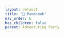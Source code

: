 ```yaml
---
layout: default
title: "🤷 Pandabob"
nav_order: 6
has_children: false
parent: Adventuring Party
---
```

